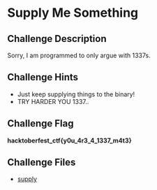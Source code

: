 # Supply Me Something

## Challenge Description

Sorry, I am programmed to only argue with 1337s.

## Challenge Hints

- Just keep supplying things to the binary!
- TRY HARDER YOU 1337..

## Challenge Flag

**hacktoberfest_ctf{y0u_4r3_4_1337_m4t3}**

## Challenge Files

- [supply](supply)